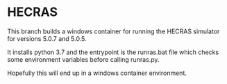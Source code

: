 # HECRAS
This branch builds a windows container for running the HECRAS simulator 
for versions 5.0.7 and 5.0.5. 

It installs python 3.7 and the entrypoint is the runras.bat file which
checks some environment variables before calling runras.py. 

Hopefully this will end up in a windows container environment.
